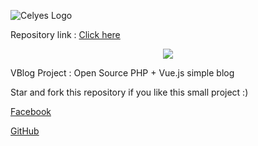 ![Celyes Logo](http://b.up-00.com/2018/02/151821732343771.png)

Repository link : [Click here](https://github.com/celyes/vblog)
<p align="center">
    <img src="https://img.shields.io/badge/version-1.0%20beta-blue.svg">
</p>
VBlog Project : Open Source PHP + Vue.js simple blog 

Star and fork this repository if you like this small project :) 

[Facebook](https://fb.com/celyes01)

[GitHub](https://github.com/celyes)